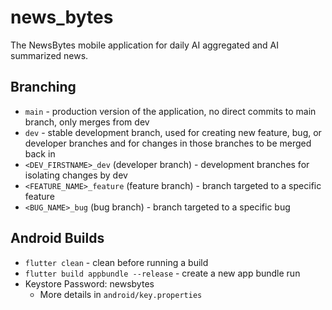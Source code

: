 # news_bytes

The NewsBytes mobile application for daily AI aggregated and AI summarized news.

## Branching

-   `main` - production version of the application, no direct commits to main branch, only merges from dev
-   `dev` - stable development branch, used for creating new feature, bug, or developer branches and for changes in those branches to be merged back in
-   `<DEV_FIRSTNAME>_dev` (developer branch) - development branches for isolating changes by dev
-   `<FEATURE_NAME>_feature` (feature branch) - branch targeted to a specific feature
-   `<BUG_NAME>_bug` (bug branch) - branch targeted to a specific bug

## Android Builds

-   `flutter clean` - clean before running a build
-   `flutter build appbundle --release` - create a new app bundle run
-   Keystore Password: newsbytes
    -   More details in `android/key.properties`
